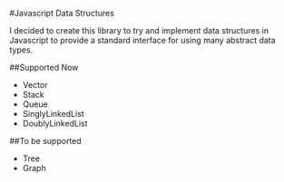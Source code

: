 #Javascript Data Structures

I decided to create this library to try and implement data structures in Javascript to provide a standard interface for using many abstract data types.


##Supported Now
* Vector
* Stack
* Queue
* SinglyLinkedList
* DoublyLinkedList

##To be supported
* Tree
* Graph
